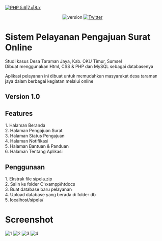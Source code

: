 [![PHP 5.6|7.x|8.x](https://www.php.net/images/logos/php_file.ico)](https://www.php.net/)
<p align='center'>
  <img src="https://img.shields.io/badge/Version-1.0-brightgreen.svg?style=style=flat-square" alt="version"></a>
  <a href="https://twitter.com/antuwarnet"><img src="https://img.shields.io/twitter/url/https/github.com/Tuhinshubhra/CMSeeK.svg?style=social" alt="Twitter" /></a>
</p>

# Sistem Pelayanan Pengajuan Surat Online

<p>Studi kasus Desa Taraman Jaya, Kab. OKU Timur, Sumsel<br>Dibuat menggunakan Html, CSS & PHP dan MySQL sebagai databasenya</p>

<p>Aplikasi pelayanan ini dibuat untuk memudahkan masyarakat desa taraman jaya dalam berbagai kegiatan melalui online</p>

## Version 1.0
## Features
<p>
  1. Halaman Beranda <br>
  2. Halaman Pengajuan Surat <br>
  3. Halaman Status Pengajuan <br>
  4. Halaman Notifikasi <br>
  5. Halaman Bantuan & Panduan <br>
  6. Halaman Tentang Aplikasi <br>
</p>

## Penggunaan

<p>
  1. Ekstrak file sipela.zip<br>
  2. Salin ke folder C:\xampp\htdocs <br>
  3. Buat database baru pelayanan <br>
  4. Upload database yang berada di folder db <br>
  5. localhost/sipela/
</p>

# Screenshot
![1](https://github.com/gfadsrwt2nd/Sipela/assets/55633963/b95d0c15-af88-44be-860e-0d2c5f71f1c2)
![2](https://github.com/gfadsrwt2nd/Sipela/assets/55633963/820e0df8-d725-4bf0-97df-44d99a1f5241)
![3](https://github.com/gfadsrwt2nd/Sipela/assets/55633963/6f092708-094e-42a6-94ea-cbb74652129c)
![4](https://github.com/gfadsrwt2nd/Sipela/assets/55633963/69aaa02b-ef20-4b66-b755-e07f7f009407)


